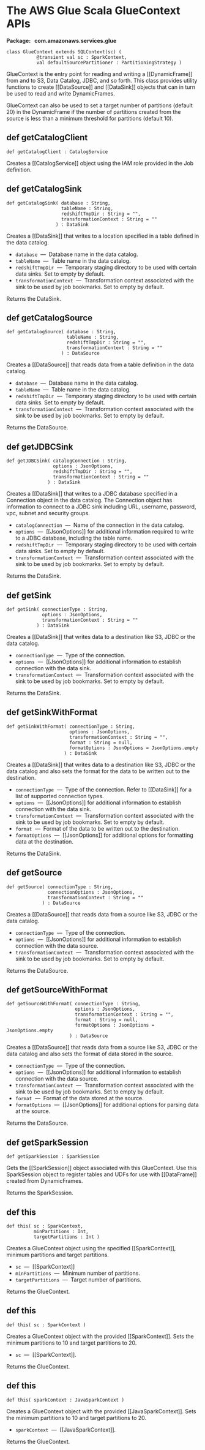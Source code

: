 # The AWS Glue Scala GlueContext APIs<a name="glue-etl-scala-apis-glue-gluecontext"></a>

**Package:   com\.amazonaws\.services\.glue**

```
class GlueContext extends SQLContext(sc) (
           @transient val sc : SparkContext,
           val defaultSourcePartitioner : PartitioningStrategy )
```

GlueContext is the entry point for reading and writing a \[\[DynamicFrame\]\] from and to S3, Data Catalog, JDBC, and so forth\. This class provides utility functions to create \[\[DataSource\]\] and \[\[DataSink\]\] objects that can in turn be used to read and write DynamicFrames\.

GlueContext can also be used to set a target number of partitions \(default 20\) in the DynamicFrame if the number of partitions created from the source is less than a minimum threshold for partitions \(default 10\)\.

## def getCatalogClient<a name="glue-etl-scala-apis-glue-dynamicframe-class-defs-getCatalogClient"></a>

```
def getCatalogClient : CatalogService 
```

Creates a \[\[CatalogService\]\] object using the IAM role provided in the Job definition\.

## def getCatalogSink<a name="glue-etl-scala-apis-glue-dynamicframe-class-defs-getCatalogSink"></a>

```
def getCatalogSink( database : String,
                    tableName : String,
                    redshiftTmpDir : String = "",
                    transformationContext : String = ""
                  ) : DataSink
```

Creates a \[\[DataSink\]\] that writes to a location specified in a table defined in the data catalog\.
+ `database`  —  Database name in the data catalog\.
+ `tableName`  —  Table name in the data catalog\.
+ `redshiftTmpDir`  —  Temporary staging directory to be used with certain data sinks\. Set to empty by default\.
+ `transformationContext`  —  Transformation context associated with the sink to be used by job bookmarks\. Set to empty by default\.

Returns the DataSink\.

## def getCatalogSource<a name="glue-etl-scala-apis-glue-dynamicframe-class-defs-getCatalogSource"></a>

```
def getCatalogSource( database : String,
                      tableName : String,
                      redshiftTmpDir : String = "",
                      transformationContext : String = ""
                    ) : DataSource
```

Creates a \[\[DataSource\]\] that reads data from a table definition in the data catalog\.
+ `database`  —  Database name in the data catalog\.
+ `tableName`  —  Table name in the data catalog\.
+ `redshiftTmpDir`  —  Temporary staging directory to be used with certain data sinks\. Set to empty by default\.
+ `transformationContext`  —  Transformation context associated with the sink to be used by job bookmarks\. Set to empty by default\.

Returns the DataSource\.

## def getJDBCSink<a name="glue-etl-scala-apis-glue-dynamicframe-class-defs-getJDBCSink"></a>

```
def getJDBCSink( catalogConnection : String,
                 options : JsonOptions,
                 redshiftTmpDir : String = "",
                 transformationContext : String = ""
               ) : DataSink
```

Creates a \[\[DataSink\]\] that writes to a JDBC database specified in a Connection object in the data catalog\. The Connection object has information to connect to a JDBC sink including URL, username, password, vpc, subnet and security groups\.
+ `catalogConnection`  —  Name of the connection in the data catalog\.
+ `options`  —  \[\[JsonOptions\]\] for additional information required to write to a JDBC database, including the table name\.
+ `redshiftTmpDir`  —  Temporary staging directory to be used with certain data sinks\. Set to empty by default\.
+ `transformationContext`  —  Transformation context associated with the sink to be used by job bookmarks\. Set to empty by default\.

Returns the DataSink\.

## def getSink<a name="glue-etl-scala-apis-glue-dynamicframe-class-defs-getSink"></a>

```
def getSink( connectionType : String,
             options : JsonOptions,
             transformationContext : String = ""
           ) : DataSink
```

Creates a \[\[DataSink\]\] that writes data to a destination like S3, JDBC or the data catalog\.
+ `connectionType`  —  Type of the connection\.
+ `options`  —  \[\[JsonOptions\]\] for additional information to establish connection with the data sink\.
+ `transformationContext`  —  Transformation context associated with the sink to be used by job bookmarks\. Set to empty by default\.

Returns the DataSink\.

## def getSinkWithFormat<a name="glue-etl-scala-apis-glue-dynamicframe-class-defs-getSinkWithFormat"></a>

```
def getSinkWithFormat( connectionType : String,
                       options : JsonOptions,
                       transformationContext : String = "",
                       format : String = null,
                       formatOptions : JsonOptions = JsonOptions.empty
                     ) : DataSink
```

Creates a \[\[DataSink\]\] that writes data to a destination like S3, JDBC or the data catalog and also sets the format for the data to be written out to the destination\.
+ `connectionType`  —  Type of the connection\. Refer to \[\[DataSink\]\] for a list of supported connection types\.
+ `options`  —  \[\[JsonOptions\]\] for additional information to establish connection with the data sink\.
+ `transformationContext`  —  Transformation context associated with the sink to be used by job bookmarks\. Set to empty by default\.
+ `format`  —  Format of the data to be written out to the destination\.
+ `formatOptions`  —  \[\[JsonOptions\]\] for additional options for formatting data at the destination\.

Returns the DataSink\.

## def getSource<a name="glue-etl-scala-apis-glue-dynamicframe-class-defs-getSource"></a>

```
def getSource( connectionType : String,
               connectionOptions : JsonOptions,
               transformationContext : String = ""
             ) : DataSource
```

Creates a \[\[DataSource\]\] that reads data from a source like S3, JDBC or the data catalog\.
+ `connectionType`  —  Type of the connection\.
+ `options`  —  \[\[JsonOptions\]\] for additional information to establish connection with the data source\.
+ `transformationContext`  —  Transformation context associated with the sink to be used by job bookmarks\. Set to empty by default\.

Returns the DataSource\.

## def getSourceWithFormat<a name="glue-etl-scala-apis-glue-dynamicframe-class-defs-getSourceWithFormat"></a>

```
def getSourceWithFormat( connectionType : String,
                         options : JsonOptions,
                         transformationContext : String = "",
                         format : String = null,
                         formatOptions : JsonOptions = JsonOptions.empty
                       ) : DataSource
```

Creates a \[\[DataSource\]\] that reads data from a source like S3, JDBC or the data catalog and also sets the format of data stored in the source\.
+ `connectionType`  —  Type of the connection\.
+ `options`  —  \[\[JsonOptions\]\] for additional information to establish connection with the data source\.
+ `transformationContext`  —  Transformation context associated with the sink to be used by job bookmarks\. Set to empty by default\.
+ `format`  —  Format of the data stored at the source\.
+ `formatOptions`  —  \[\[JsonOptions\]\] for additional options for parsing data at the source\.

Returns the DataSource\.

## def getSparkSession<a name="glue-etl-scala-apis-glue-dynamicframe-class-defs-getSparkSession"></a>

```
def getSparkSession : SparkSession 
```

Gets the \[\[SparkSession\]\] object associated with this GlueContext\. Use this SparkSession object to register tables and UDFs for use with \[\[DataFrame\]\] created from DynamicFrames\.

Returns the SparkSession\.

## def this<a name="glue-etl-scala-apis-glue-dynamicframe-class-defs-this-1"></a>

```
def this( sc : SparkContext,
          minPartitions : Int,
          targetPartitions : Int )
```

Creates a GlueContext object using the specified \[\[SparkContext\]\], minimum partitions and target partitions\.
+ `sc`  —  \[\[SparkContext\]\]
+ `minPartitions`  —  Minimum number of partitions\.
+ `targetPartitions`  —  Target number of partitions\.

Returns the GlueContext\.

## def this<a name="glue-etl-scala-apis-glue-dynamicframe-class-defs-this-2"></a>

```
def this( sc : SparkContext )
```

Creates a GlueContext object with the provided \[\[SparkContext\]\]\. Sets the minimum partitions to 10 and target partitions to 20\.
+ `sc`  —  \[\[SparkContext\]\]\.

Returns the GlueContext\.

## def this<a name="glue-etl-scala-apis-glue-dynamicframe-class-defs-this-3"></a>

```
def this( sparkContext : JavaSparkContext )
```

Creates a GlueContext object with the provided \[\[JavaSparkContext\]\]\. Sets the minimum partitions to 10 and target partitions to 20\.
+ `sparkContext`  —  \[\[JavaSparkContext\]\]\.

Returns the GlueContext\.